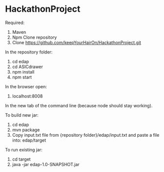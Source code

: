 # HackathonProject
Required:
1. Maven
1. Npm
Clone repository
1. Clone https://github.com/keepYourHairOn/HackathonProject.git

In the repository folder:
1. cd edap
1. cd ASICdrawer
1. npm install
1. npm start

In the browser open:
1. localhost:8008

In the new tab of the command line (because node should stay working).

To build new jar:
1. cd edap
1. mvn package
1. Copy input.txt file from {repository folder}/edap/input.txt and paste a file into: edap/target

To run existing jar:
1. cd target
1. java -jar edap-1.0-SNAPSHOT.jar
